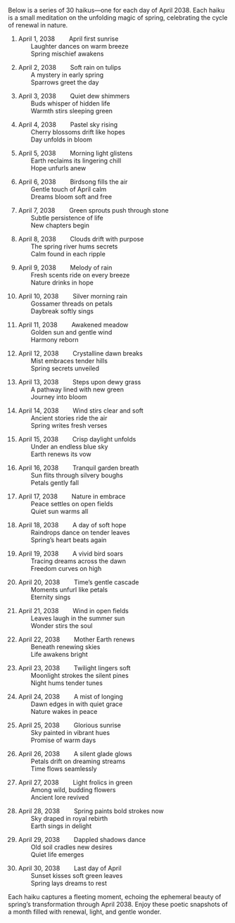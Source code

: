 Below is a series of 30 haikus—one for each day of April 2038. Each haiku is a small meditation on the unfolding magic of spring, celebrating the cycle of renewal in nature.

1. April 1, 2038
  April first sunrise  
  Laughter dances on warm breeze  
  Spring mischief awakens

2. April 2, 2038
  Soft rain on tulips  
  A mystery in early spring  
  Sparrows greet the day

3. April 3, 2038
  Quiet dew shimmers  
  Buds whisper of hidden life  
  Warmth stirs sleeping green

4. April 4, 2038
  Pastel sky rising  
  Cherry blossoms drift like hopes  
  Day unfolds in bloom

5. April 5, 2038
  Morning light glistens  
  Earth reclaims its lingering chill  
  Hope unfurls anew

6. April 6, 2038
  Birdsong fills the air  
  Gentle touch of April calm  
  Dreams bloom soft and free

7. April 7, 2038
  Green sprouts push through stone  
  Subtle persistence of life  
  New chapters begin

8. April 8, 2038
  Clouds drift with purpose  
  The spring river hums secrets  
  Calm found in each ripple

9. April 9, 2038
  Melody of rain  
  Fresh scents ride on every breeze  
  Nature drinks in hope

10. April 10, 2038
  Silver morning rain  
  Gossamer threads on petals  
  Daybreak softly sings

11. April 11, 2038
  Awakened meadow  
  Golden sun and gentle wind  
  Harmony reborn

12. April 12, 2038
  Crystalline dawn breaks  
  Mist embraces tender hills  
  Spring secrets unveiled

13. April 13, 2038
  Steps upon dewy grass  
  A pathway lined with new green  
  Journey into bloom

14. April 14, 2038
  Wind stirs clear and soft  
  Ancient stories ride the air  
  Spring writes fresh verses

15. April 15, 2038
  Crisp daylight unfolds  
  Under an endless blue sky  
  Earth renews its vow

16. April 16, 2038
  Tranquil garden breath  
  Sun flits through silvery boughs  
  Petals gently fall

17. April 17, 2038
  Nature in embrace  
  Peace settles on open fields  
  Quiet sun warms all

18. April 18, 2038
  A day of soft hope  
  Raindrops dance on tender leaves  
  Spring’s heart beats again

19. April 19, 2038
  A vivid bird soars  
  Tracing dreams across the dawn  
  Freedom curves on high

20. April 20, 2038
  Time’s gentle cascade  
  Moments unfurl like petals  
  Eternity sings

21. April 21, 2038
  Wind in open fields  
  Leaves laugh in the summer sun  
  Wonder stirs the soul

22. April 22, 2038
  Mother Earth renews  
  Beneath renewing skies  
  Life awakens bright

23. April 23, 2038
  Twilight lingers soft  
  Moonlight strokes the silent pines  
  Night hums tender tunes

24. April 24, 2038
  A mist of longing  
  Dawn edges in with quiet grace  
  Nature wakes in peace

25. April 25, 2038
  Glorious sunrise  
  Sky painted in vibrant hues  
  Promise of warm days

26. April 26, 2038
  A silent glade glows  
  Petals drift on dreaming streams  
  Time flows seamlessly

27. April 27, 2038
  Light frolics in green  
  Among wild, budding flowers  
  Ancient lore revived

28. April 28, 2038
  Spring paints bold strokes now  
  Sky draped in royal rebirth  
  Earth sings in delight

29. April 29, 2038
  Dappled shadows dance  
  Old soil cradles new desires  
  Quiet life emerges

30. April 30, 2038
  Last day of April  
  Sunset kisses soft green leaves  
  Spring lays dreams to rest

Each haiku captures a fleeting moment, echoing the ephemeral beauty of spring’s transformation through April 2038. Enjoy these poetic snapshots of a month filled with renewal, light, and gentle wonder.
